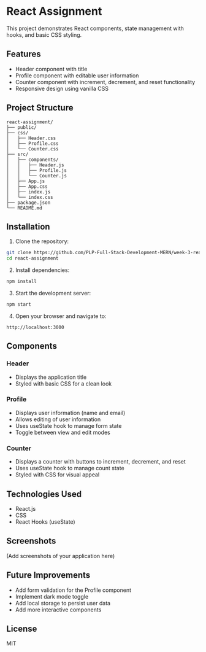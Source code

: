 # React Assignment

This project demonstrates React components, state management with hooks, and basic CSS styling.

## Features

- Header component with title
- Profile component with editable user information
- Counter component with increment, decrement, and reset functionality
- Responsive design using vanilla CSS

## Project Structure

```
react-assignment/
├── public/
├── css/
│   ├── Header.css
│   ├── Profile.css
│   └── Counter.css
├── src/
│   ├── components/
│   │   ├── Header.js
│   │   ├── Profile.js
│   │   └── Counter.js
│   ├── App.js
│   ├── App.css
│   ├── index.js
│   └── index.css
├── package.json
└── README.md
```

## Installation

1. Clone the repository:
```bash
git clone https://github.com/PLP-Full-Stack-Development-MERN/week-3-react-js-assignment-Machuge27.git
cd react-assignment
```

2. Install dependencies:
```bash
npm install
```

3. Start the development server:
```bash
npm start
```

4. Open your browser and navigate to:
```
http://localhost:3000
```

## Components

### Header
- Displays the application title
- Styled with basic CSS for a clean look

### Profile
- Displays user information (name and email)
- Allows editing of user information
- Uses useState hook to manage form state
- Toggle between view and edit modes

### Counter
- Displays a counter with buttons to increment, decrement, and reset
- Uses useState hook to manage count state
- Styled with CSS for visual appeal

## Technologies Used

- React.js
- CSS
- React Hooks (useState)

## Screenshots

(Add screenshots of your application here)

## Future Improvements

- Add form validation for the Profile component
- Implement dark mode toggle
- Add local storage to persist user data
- Add more interactive components

## License

MIT